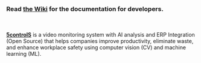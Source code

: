 ### Read [the Wiki](https://github.com/5sControl/5s-dev-documentation/wiki) for the documentation for developers.
<br><br>
**[5controlS](https://5controls.com/)** is a video monitoring system with AI analysis and ERP Integration (Open Source) that helps companies improve productivity, eliminate waste, and enhance workplace safety using computer vision (CV) and machine learning (ML). 
